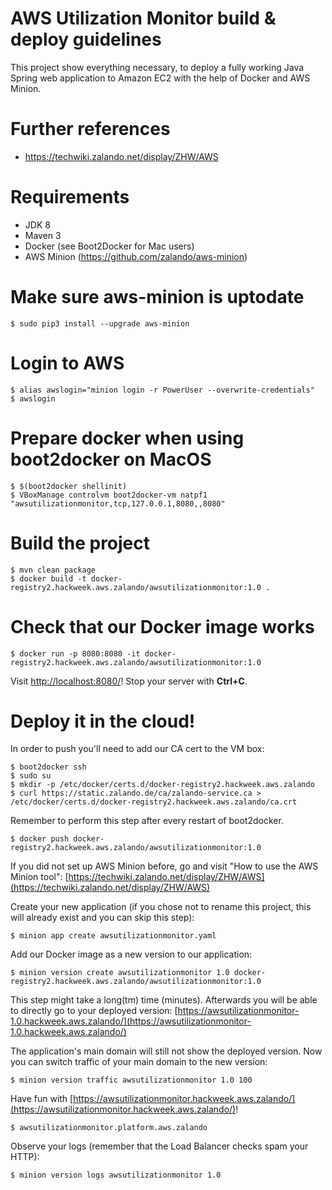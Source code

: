 # AWS Utilization Monitor build & deploy guidelines

This project show everything necessary, to deploy a fully working Java Spring web application to Amazon EC2 with the help of Docker and AWS Minion.

# Further references

* https://techwiki.zalando.net/display/ZHW/AWS

# Requirements

* JDK 8
* Maven 3
* Docker (see Boot2Docker for Mac users)
* AWS Minion (https://github.com/zalando/aws-minion)

# Make sure aws-minion is uptodate

    $ sudo pip3 install --upgrade aws-minion

# Login to AWS

    $ alias awslogin="minion login -r PowerUser --overwrite-credentials"
    $ awslogin

# Prepare docker when using boot2docker on MacOS

    $ $(boot2docker shellinit)
    $ VBoxManage controlvm boot2docker-vm natpf1 "awsutilizationmonitor,tcp,127.0.0.1,8080,,8080"

# Build the project

    $ mvn clean package
    $ docker build -t docker-registry2.hackweek.aws.zalando/awsutilizationmonitor:1.0 .
    
# Check that our Docker image works

    $ docker run -p 8080:8080 -it docker-registry2.hackweek.aws.zalando/awsutilizationmonitor:1.0

Visit [http://localhost:8080/](http://localhost:8080/)! Stop your server with **Ctrl+C**.

# Deploy it in the cloud!

In order to push you'll need to add our CA cert to the VM box:

    $ boot2docker ssh
    $ sudo su
    $ mkdir -p /etc/docker/certs.d/docker-registry2.hackweek.aws.zalando
    $ curl https://static.zalando.de/ca/zalando-service.ca > /etc/docker/certs.d/docker-registry2.hackweek.aws.zalando/ca.crt

Remember to perform this step after every restart of boot2docker.

    $ docker push docker-registry2.hackweek.aws.zalando/awsutilizationmonitor:1.0

If you did not set up AWS Minion before, go and visit "How to use the AWS Minion tool":
[https://techwiki.zalando.net/display/ZHW/AWS](https://techwiki.zalando.net/display/ZHW/AWS)

Create your new application (if you chose not to rename this project, this will already exist and you can skip this
step):

    $ minion app create awsutilizationmonitor.yaml

Add our Docker image as a new version to our application:

    $ minion version create awsutilizationmonitor 1.0 docker-registry2.hackweek.aws.zalando/awsutilizationmonitor:1.0

This step might take a long(tm) time (minutes). Afterwards you will be able to directly go to your deployed version:
[https://awsutilizationmonitor-1.0.hackweek.aws.zalando/](https://awsutilizationmonitor-1.0.hackweek.aws.zalando/)

The application's main domain will still not show the deployed version. Now you can switch traffic of your main domain
to the new version:

    $ minion version traffic awsutilizationmonitor 1.0 100

Have fun with [https://awsutilizationmonitor.hackweek.aws.zalando/](https://awsutilizationmonitor.hackweek.aws.zalando/)!

    $ awsutilizationmonitor.platform.aws.zalando
    
Observe your logs (remember that the Load Balancer checks spam your HTTP):

    $ minion version logs awsutilizationmonitor 1.0
